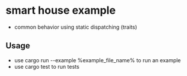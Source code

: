 # smart house example

* common behavior using static dispatching (traits)

## Usage

* use cargo run --example %example_file_name% to run an example
* use cargo test to run tests